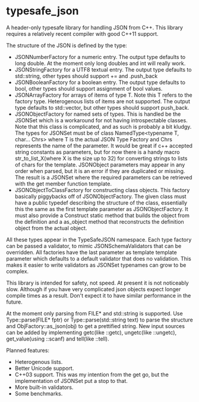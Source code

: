 typesafe_json
=============

A header-only typesafe library for handling JSON from C++. This library requires a relatively recent compiler with good C++11 support.

The structure of the JSON is defined by the type: 

* JSONNumberFactory for a numeric entry. The output type defaults to long double. At the moment only long doubles and int will really work.
* JSONStringFactory for a UTF8 textual entry. The output type defaults to std::string, other types should support += and .push_back
* JSONBooleanFactory for a boolean entry. The output type defaults to bool, other types should support assignment of bool values.
* JSONArrayFactory for arrays of items of type T. Note this T refers to the factory type. Heterogenous lists of items are not supported. The output type defaults to std::vector<T>, but other types should support push_back.
* JSONObjectFactory for named sets of types. This is handled be the JSONSet which is a workaround for not having introspectable classes. Note that this class is complicated, and as such is probably a bit kludgy. The types for JSONSet must be of class NamedType<typename T, char... Chrs> where T is the actual JSON Type Factory and Chrs represents the name of the parameter. It would be great if c++ accepted string constants as parameters, but for now there is a handy macro str_to_list_X(where X is the size up to 32) for converting strings to lists of chars for the template. JSONObject parameters may appear in any order when parsed, but it is an error if they are duplicated or missing. The result is a JSONSet where the required parameters can be retrieved with the get member function template.
* JSONObjectToClassFactory for constructing class objects. This factory basically piggybacks off of JSONObjectFactory. The given class must have a public typedef describing the structure of the class, essentially this the same as the first template parameter as JSONObjectFactory. It must also provide a Construct static method that builds the object from the definition and a as_object method that reconstructs the definition object from the actual object.

All these types appear in the TypeSafeJSON namespace. Each type factory can be passed a validator, to mimic JSONSchemaValidators that can be overridden. All factories have the last parameter as template template parameter which defaults to a default validator that does no validation. This makes it easier to write validators as JSONSet typenames can grow to be complex.

This library is intended for safety, not speed. At present it is not noticeably slow. Although if you have very complicated json objects expect longer compile times as a result. Don't expect it to have similar performance in the future.

At the moment only parsing from FILE* and std::string is supported. Use Type::parse(FILE* fptr) or Type::parse(std::string text) to parse the structure and ObjFactory::as_json(obj) to get a prettified string. New input sources can be added by implementing getc(like ::getc), ungetc(like ::ungetc), get_value<T>(using ::scanf) and tell(like ::tell).

Planned features:

* Heterogenous lists.
* Better Unicode support.
* C++03 support. This was my intention from the get go, but the implementation of JSONSet put a stop to that.
* More built-in validators.
* Some benchmarks.
